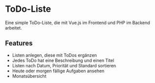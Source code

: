
# ToDo-Liste

Eine simple ToDo-Liste, die mit Vue.js im Frontend und PHP im Backend arbeitet.




## Features

- Listen anlegen, diese mit ToDos ergänzen
- Jedes ToDo hat eine Beschreibung und einen Titel
- Listen nach Datum, Priorität und Standard sortieren
- Heute oder morgen fällige Aufgaben ansehen
- Monatsübersicht

